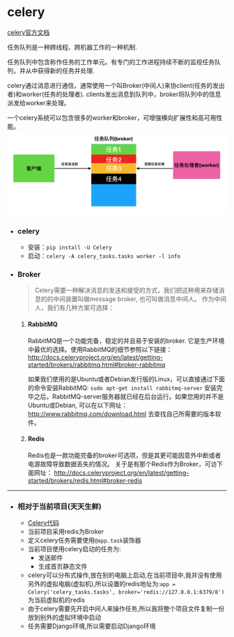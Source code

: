 # celery
[celery官方文档](https://pypi.python.org/pypi/celery/)  

任务队列是一种跨线程、跨机器工作的一种机制.

任务队列中包含称作任务的工作单元。有专门的工作进程持续不断的监视任务队列，并从中获得新的任务并处理.

celery通过消息进行通信，通常使用一个叫Broker(中间人)来协client(任务的发出者)和worker(任务的处理者). clients发出消息到队列中，broker将队列中的信息派发给worker来处理。

一个celery系统可以包含很多的worker和broker，可增强横向扩展性和高可用性能。  
![celery](./images/celery.png)  

- ### celery
    - 安装：`pip install -U Celery`
    - 启动：`celery -A celery_tasks.tasks worker -l info`
- ### Broker
    > Celery需要一种解决消息的发送和接受的方式，我们把这种用来存储消息的的中间装置叫做message broker, 也可叫做消息中间人。 作为中间人，我们有几种方案可选择：
    
    1. #### RabbitMQ
        RabbitMQ是一个功能完备，稳定的并且易于安装的broker. 它是生产环境中最优的选择。使用RabbitMQ的细节参照以下链接： http://docs.celeryproject.org/en/latest/getting-started/brokers/rabbitmq.html#broker-rabbitmq

        如果我们使用的是Ubuntu或者Debian发行版的Linux，可以直接通过下面的命令安装RabbitMQ: `sudo apt-get install rabbitmq-server` 安装完毕之后，RabbitMQ-server服务器就已经在后台运行。如果您用的并不是Ubuntu或Debian, 可以在以下网址： http://www.rabbitmq.com/download.html 去查找自己所需要的版本软件。
    2. #### Redis
        Redis也是一款功能完备的broker可选项，但是其更可能因意外中断或者电源故障导致数据丢失的情况。 关于是有那个Redis作为Broker，可访下面网址： http://docs.celeryproject.org/en/latest/getting-started/brokers/redis.html#broker-redis
---
- ### 相对于当前项目(天天生鲜)
    - [Celery代码](../celery_tasks/tasks.py)
    - 当前项目采用redis为Broker
    - 定义celery任务需要使用`@app.task`装饰器
    - 当前项目使用celery启动的任务为:
        - 发送邮件
        - 生成首页静态文件
    - celery可以分布式操作,放在别的电脑上启动,在当前项目中,我并没有使用另外的虚拟电脑(虚拟机),所以设置的redis地址为:`app = Celery('celery_tasks.tasks', broker='redis://127.0.0.1:6379/8')`为当前虚拟机的redis
    - 由于celery需要先开启中间人来操作任务,所以我将整个项目文件复制一份放到别外的虚拟环境中启动
    - 任务需要Django环境,所以需要启动Django环境
    
    
    
    
    
    
    
    
    
    
    
    
    
    
    
    
    
    
    
    
    
    
    
    
    
    
    
    
    